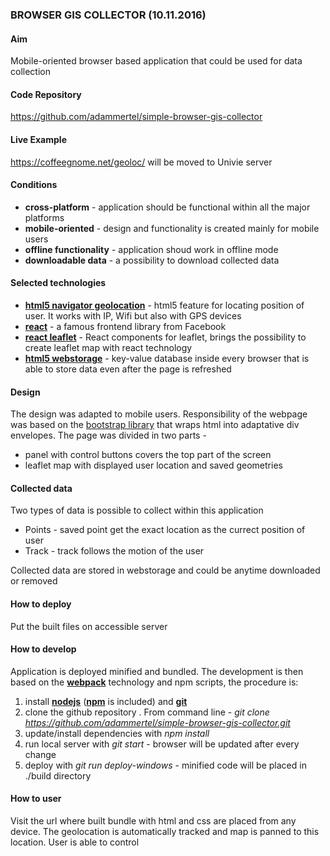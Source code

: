 ### BROWSER GIS COLLECTOR (10.11.2016)

#### Aim

Mobile-oriented browser based application that could be used for data collection

#### Code Repository

<https://github.com/adammertel/simple-browser-gis-collector>

#### Live Example

<https://coffeegnome.net/geoloc/> will be moved to Univie server

#### Conditions

-   **cross-platform** - application should be functional within all the major platforms
-   **mobile-oriented** - design and functionality is created mainly for mobile users
-   **offline functionality** - application shoud work in offline mode
-   **downloadable data** - a possibility to download collected data

#### Selected technologies

-   **[html5 navigator geolocation]** - html5 feature for locating position of user. It works with IP, Wifi but also with GPS devices
-   **[react]** - a famous frontend library from Facebook
-   **[react leaflet]** - React components for leaflet, brings the possibility to create leaflet map with react technology
-   **[html5 webstorage]** - key-value database inside every browser that is able to store data even after the page is refreshed

#### Design

The design was adapted to mobile users. Responsibility of the webpage was based on the [bootstrap library] that wraps html into adaptative div envelopes. The page was divided in two parts -

-   panel with control buttons covers the top part of the screen
-   leaflet map with displayed user location and saved geometries

#### Collected data

Two types of data is possible to collect within this application

-   Points - saved point get the exact location as the currect position of user
-   Track - track follows the motion of the user

Collected data are stored in webstorage and could be anytime downloaded or removed

#### How to deploy

Put the built files on accessible server

#### How to develop

Application is deployed minified and bundled. The development is then based on the **[webpack]** technology and npm scripts, the procedure is:

1.  install **[nodejs]** (**[npm]** is included) and **[git]**
2.  clone the github repository . From command line - *git clone <https://github.com/adammertel/simple-browser-gis-collector.git>*
3.  update/install dependencies with *npm install*
4.  run local server with *git start* - browser will be updated after every change
5.  deploy with *git run deploy-windows* - minified code will be placed in ./build directory

#### How to user

Visit the url where built bundle with html and css are placed from any device. The geolocation is automatically tracked and map is panned to this location. User is able to control

  [html5 navigator geolocation]: https://developer.mozilla.org/en-US/docs/Web/API/Geolocation
  [react]: https://facebook.github.io/react/
  [react leaflet]: https://github.com/PaulLeCam/react-leaflet
  [html5 webstorage]: http://www.w3schools.com/html/html5_webstorage.asp
  [bootstrap library]: http://getbootstrap.com/
  [webpack]: https://webpack.github.io/
  [nodejs]: https://nodejs.org/en/
  [npm]: https://www.npmjs.com/
  [git]: https://git-scm.com/
